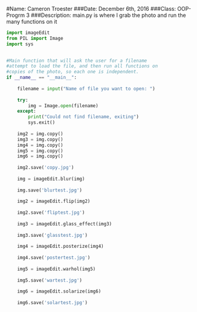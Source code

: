 #Name: Cameron Troester
###Date: December 6th, 2016
###Class: OOP-Progrm 3
###Description: main.py is where I grab the photo and run the many functions on it

```python
import imageEdit
from PIL import Image
import sys

	
#Main function that will ask the user for a filename
#attempt to load the file, and then run all functions on 
#copies of the photo, so each one is independent.
if __name__ == "__main__":
	
	filename = input("Name of file you want to open: ")
	
	try:
		img = Image.open(filename)
	except:
		print("Could not find filename, exiting")
		sys.exit()
	
	img2 = img.copy()
	img3 = img.copy()
	img4 = img.copy()
	img5 = img.copy()
	img6 = img.copy()
	
	img2.save('copy.jpg')
	
	img = imageEdit.blur(img)
	
	img.save('blurtest.jpg')
	
	img2 = imageEdit.flip(img2)
	
	img2.save('fliptest.jpg')
	
	img3 = imageEdit.glass_effect(img3)
	
	img3.save('glasstest.jpg')
	
	img4 = imageEdit.posterize(img4)
	
	img4.save('postertest.jpg')
	
	img5 = imageEdit.warhol(img5)
	
	img5.save('wartest.jpg')
	
	img6 = imageEdit.solarize(img6)
	
	img6.save('solartest.jpg')
  ```
